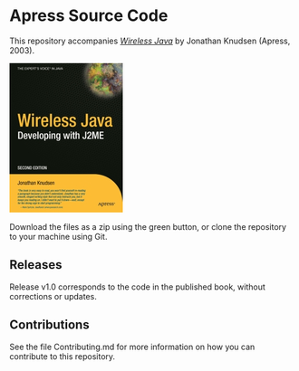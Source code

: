 # Apress Source Code

This repository accompanies [*Wireless Java*](http://www.apress.com/9781590590775) by Jonathan Knudsen (Apress, 2003).

[comment]: #cover
![Cover image](9781590590775.jpg)

Download the files as a zip using the green button, or clone the repository to your machine using Git.

## Releases

Release v1.0 corresponds to the code in the published book, without corrections or updates.

## Contributions

See the file Contributing.md for more information on how you can contribute to this repository.
